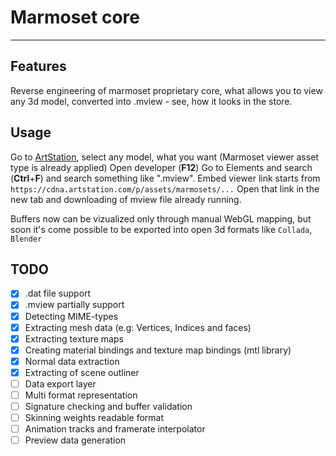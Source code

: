 # Marmoset core
---
## Features
Reverse engineering of marmoset proprietary core, what allows you to view any 3d model, converted into .mview - see, how it looks in the store.

## Usage
Go to [ArtStation](https://www.artstation.com/search?sort_by=relevance&asset_types_include=marmoset), select any model, what you want (Marmoset viewer asset type is already applied)
Open developer (**F12**) Go to Elements and search (**Ctrl**+**F**) and search something like ".mview". Embed viewer link starts from `https://cdna.artstation.com/p/assets/marmosets/...`
Open that link in the new tab and downloading of mview file already running.

Buffers now can be vizualized only through manual WebGL mapping, but soon it's come possible to be exported into open 3d formats like `Collada`, `Blender`

## TODO
- [x] .dat file support
- [x] .mview partially support
- [x] Detecting MIME-types
- [x] Extracting mesh data (e.g: Vertices, Indices and faces)
- [x] Extracting texture maps
- [x] Creating material bindings and texture map bindings (mtl library)
- [x] Normal data extraction
- [x] Extracting of scene outliner
- [ ] Data export layer
- [ ] Multi format representation
- [ ] Signature checking and buffer validation
- [ ] Skinning weights readable format
- [ ] Animation tracks and framerate interpolator
- [ ] Preview data generation
